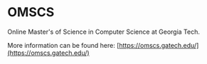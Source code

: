 # OMSCS

Online Master's of Science in Computer Science at Georgia Tech.

More information can be found here: [https://omscs.gatech.edu/](https://omscs.gatech.edu/)
